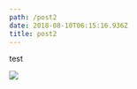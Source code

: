 ```yaml
---
path: /post2
date: 2018-08-10T06:15:16.936Z
title: post2
---
```

test

![](/assets/5e0e684bc7f4d5a9.jpg)
